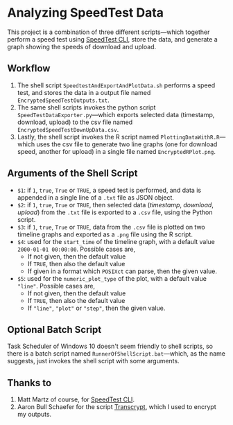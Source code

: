 # Analyzing SpeedTest Data
This project is a combination of three different scripts—which together perform a speed test using [SpeedTest CLI](https://github.com/sivel/speedtest-cli), store the data, and generate a graph showing the speeds of download and upload.




## Workflow
1. The shell script `SpeedtestAndExportAndPlotData.sh` performs a speed test, and stores the data in a output file named `EncryptedSpeedTestOutputs.txt`.
2. The same shell scripts invokes the python script `SpeedTestDataExporter.py`—which exports selected data (timestamp, download, upload) to the csv file named `EncryptedSpeedTestDownUpData.csv`.
3. Lastly, the shell script invokes the R script named `PlottingDataWithR.R`—which uses the csv file to generate two line graphs (one for download speed, another for upload) in a single file named `EncryptedRPlot.png`.




## Arguments of the Shell Script
* `$1`: if `1`, `true`, `True` or `TRUE`, a speed test is performed, and data is appended in a single line of a `.txt`
  file as JSON object.
* `$2`: if `1`, `true`, `True` or `TRUE`, then selected data (*timestamp*, *download*, *upload*) from the `.txt` file is exported to a `.csv` file, using the Python script.
* `$3`: if `1`, `true`, `True` or `TRUE`, data from the `.csv` file is plotted on two timeline graphs and exported as a `.png` file using the R script.
* `$4`: used for the `start_time` of the timeline graph, with a default value `2000-01-01 00:00:00`. Possible cases are,
	- If not given, then the default value
	- If `TRUE`, then also the default value
	- If given in a format which `POSIXct` can parse, then the given value.
* `$5`: used for the `numeric_plot_type` of the plot, with a default value `"line"`. Possible cases are,
	- If not given, then the default value
	- If `TRUE`, then also the default value
	- If `"line"`, `"plot"` or `"step"`, then the given value.




## Optional Batch Script
Task Scheduler of Windows 10 doesn't seem friendly to shell scripts, so there is a batch script named `RunnerOfShellScript.bat`—which, as the name suggests, just invokes the shell script with some arguments.




## Thanks to
1. Matt Martz of course, for [SpeedTest CLI](https://github.com/sivel/speedtest-cli).
2. Aaron Bull Schaefer for the script [Transcrypt](https://github.com/elasticdog/transcrypt), which I used to encrypt my outputs.
